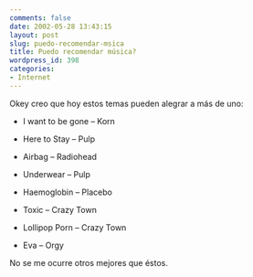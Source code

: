 ```yaml
---
comments: false
date: 2002-05-28 13:43:15
layout: post
slug: puedo-recomendar-msica
title: Puedo recomendar música?
wordpress_id: 398
categories:
- Internet
---
```


Okey creo que hoy estos temas pueden alegrar a más de uno:








  * I want to be gone – Korn


  * Here to Stay – Pulp


  * Airbag – Radiohead


  * Underwear – Pulp


  * Haemoglobin – Placebo


  * Toxic – Crazy Town


  * Lollipop Porn – Crazy Town


  * Eva – Orgy








No se me ocurre otros mejores que éstos.




 

